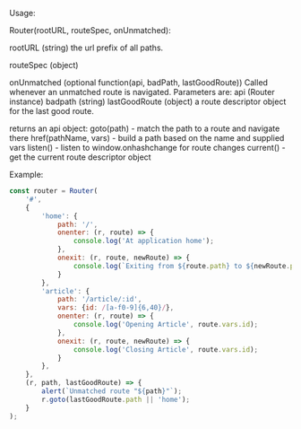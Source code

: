 Usage:

Router(rootURL, routeSpec, onUnmatched):

rootURL (string)
    the url prefix of all paths.

routeSpec (object)

onUnmatched (optional function(api, badPath, lastGoodRoute))
    Called whenever an unmatched route is navigated. Parameters are:
        api (Router instance)
        badpath (string)
        lastGoodRoute (object)
            a route descriptor object for the last good route.

returns an api object:
    goto(path) - match the path to a route and navigate there
    href(pathName, vars) - build a path based on the name and supplied vars
    listen() - listen to window.onhashchange for route changes
    current() - get the current route descriptor object

Example:

```js
const router = Router(
    '#',
    {
        'home': {
            path: '/',
            onenter: (r, route) => {
                console.log('At application home');
            },
            onexit: (r, route, newRoute) => {
                console.log(`Exiting from ${route.path} to ${newRoute.path}`);
            }
        },
        'article': {
            path: '/article/:id',
            vars: {id: /[a-f0-9]{6,40}/},
            onenter: (r, route) => {
                console.log('Opening Article', route.vars.id);
            },
            onexit: (r, route, newRoute) => {
                console.log('Closing Article', route.vars.id);
            }
        },
    },
    (r, path, lastGoodRoute) => {
        alert(`Unmatched route "${path}"`);
        r.goto(lastGoodRoute.path || 'home');
    }
);
```
